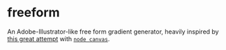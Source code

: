 # freeform
An Adobe-Illustrator-like free form gradient generator,
heavily inspired by [this great attempt](https://github.com/Balakov/FreeformGradientGenerator) with [`node canvas`](https://github.com/Automattic/node-canvas).
